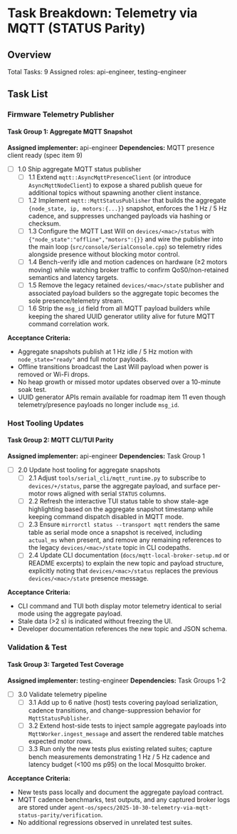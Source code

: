 # Task Breakdown: Telemetry via MQTT (STATUS Parity)

## Overview
Total Tasks: 9
Assigned roles: api-engineer, testing-engineer

## Task List

### Firmware Telemetry Publisher

#### Task Group 1: Aggregate MQTT Snapshot
**Assigned implementer:** api-engineer
**Dependencies:** MQTT presence client ready (spec item 9)

- [ ] 1.0 Ship aggregate MQTT status publisher
  - [ ] 1.1 Extend `mqtt::AsyncMqttPresenceClient` (or introduce `AsyncMqttNodeClient`) to expose a shared publish queue for additional topics without spawning another client instance.
  - [ ] 1.2 Implement `mqtt::MqttStatusPublisher` that builds the aggregate `{node_state, ip, motors:{...}}` snapshot, enforces the 1 Hz / 5 Hz cadence, and suppresses unchanged payloads via hashing or checksum.
  - [ ] 1.3 Configure the MQTT Last Will on `devices/<mac>/status` with `{"node_state":"offline","motors":{}}` and wire the publisher into the main loop (`src/console/SerialConsole.cpp`) so telemetry rides alongside presence without blocking motor control.
  - [ ] 1.4 Bench-verify idle and motion cadences on hardware (≥2 motors moving) while watching broker traffic to confirm QoS0/non-retained semantics and latency targets.
  - [ ] 1.5 Remove the legacy retained `devices/<mac>/state` publisher and associated payload builders so the aggregate topic becomes the sole presence/telemetry stream.
  - [ ] 1.6 Strip the `msg_id` field from all MQTT payload builders while keeping the shared UUID generator utility alive for future MQTT command correlation work.

**Acceptance Criteria:**
- Aggregate snapshots publish at 1 Hz idle / 5 Hz motion with `node_state="ready"` and full motor payloads.
- Offline transitions broadcast the Last Will payload when power is removed or Wi-Fi drops.
- No heap growth or missed motor updates observed over a 10-minute soak test.
- UUID generator APIs remain available for roadmap item 11 even though telemetry/presence payloads no longer include `msg_id`.

### Host Tooling Updates

#### Task Group 2: MQTT CLI/TUI Parity
**Assigned implementer:** api-engineer
**Dependencies:** Task Group 1

- [ ] 2.0 Update host tooling for aggregate snapshots
  - [ ] 2.1 Adjust `tools/serial_cli/mqtt_runtime.py` to subscribe to `devices/+/status`, parse the aggregate payload, and surface per-motor rows aligned with serial `STATUS` columns.
  - [ ] 2.2 Refresh the interactive TUI status table to show stale-age highlighting based on the aggregate snapshot timestamp while keeping command dispatch disabled in MQTT mode.
  - [ ] 2.3 Ensure `mirrorctl status --transport mqtt` renders the same table as serial mode once a snapshot is received, including `actual_ms` when present, and remove any remaining references to the legacy `devices/<mac>/state` topic in CLI codepaths.
  - [ ] 2.4 Update CLI documentation (`docs/mqtt-local-broker-setup.md` or README excerpts) to explain the new topic and payload structure, explicitly noting that `devices/<mac>/status` replaces the previous `devices/<mac>/state` presence message.

**Acceptance Criteria:**
- CLI command and TUI both display motor telemetry identical to serial mode using the aggregate payload.
- Stale data (>2 s) is indicated without freezing the UI.
- Developer documentation references the new topic and JSON schema.

### Validation & Test

#### Task Group 3: Targeted Test Coverage
**Assigned implementer:** testing-engineer
**Dependencies:** Task Groups 1-2

- [ ] 3.0 Validate telemetry pipeline
  - [ ] 3.1 Add up to 6 native (host) tests covering payload serialization, cadence transitions, and change-suppression behavior for `MqttStatusPublisher`.
  - [ ] 3.2 Extend host-side tests to inject sample aggregate payloads into `MqttWorker.ingest_message` and assert the rendered table matches expected motor rows.
  - [ ] 3.3 Run only the new tests plus existing related suites; capture bench measurements demonstrating 1 Hz / 5 Hz cadence and latency budget (<100 ms p95) on the local Mosquitto broker.

**Acceptance Criteria:**
- New tests pass locally and document the aggregate payload contract.
- MQTT cadence benchmarks, test outputs, and any captured broker logs are stored under `agent-os/specs/2025-10-30-telemetry-via-mqtt-status-parity/verification`.
- No additional regressions observed in unrelated test suites.

